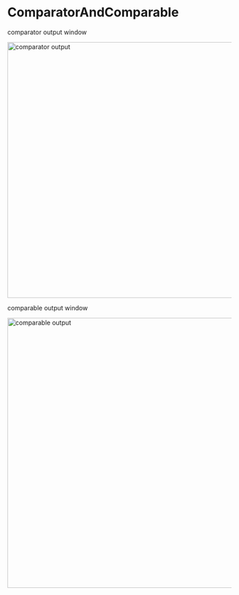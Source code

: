 # ComparatorAndComparable

comparator output window


 <img width="575" alt="comparator output" src="https://github.com/PavanReddy0604/ComparatorAndComparable/assets/122519854/aaba73e6-f274-4ec6-924f-dbb9399e4421">


comparable output window 

<img width="607" alt="comparable output" src="https://github.com/PavanReddy0604/ComparatorAndComparable/assets/122519854/58f693b2-d12b-493a-be02-68fefa005699">



